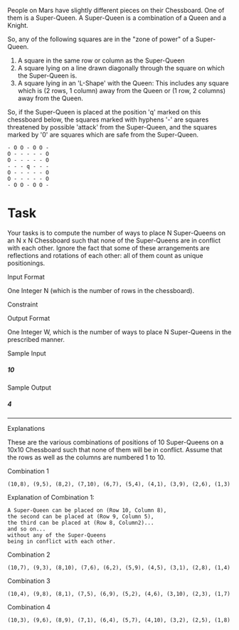 People on Mars have slightly different pieces on their Chessboard. One of them is a Super-Queen. A Super-Queen is a combination of a Queen and a Knight.

So, any of the following squares are in the "zone of power" of a Super-Queen.
1. A square in the same row or column as the Super-Queen
2. A square lying on a line drawn diagonally through the square on which the Super-Queen is.
3. A square lying in an 'L-Shape' with the Queen: This includes any square which is (2 rows, 1 column) away from the Queen or (1 row, 2 columns) away from the Queen.

So, if the Super-Queen is placed at the position 'q' marked on this chessboard below, the squares marked with hyphens '-' are squares threatened by possible 'attack' from the Super-Queen, and the squares marked by '0' are squares which are safe from the Super-Queen.
```
- O O - O O -
O - - - - - O
O - - - - - O
- - - q - - -
O - - - - - O
O - - - - - O
- O O - O O -
```
# Task
Your tasks is to compute the number of ways to place N Super-Queens on an N x N Chessboard such that none of the Super-Queens are in conflict with each other. Ignore the fact that some of these arrangements are reflections and rotations of each other: all of them count as unique positionings.

Input Format

One Integer N (which is the number of rows in the chessboard).

Constraint

Output Format

One Integer W, which is the number of ways to place N Super-Queens in the prescribed manner.

Sample Input

##### 10
Sample Output

##### 4

-------------------------------------

Explanations

These are the various combinations of positions of 10 Super-Queens on a 10x10 Chessboard such that none of them will be in conflict. Assume that the rows as well as the columns are numbered 1 to 10.

Combination 1

`
(10,8), (9,5), (8,2), (7,10), (6,7), (5,4), (4,1), (3,9), (2,6), (1,3)
`

Explanation of Combination 1: 
```
A Super-Queen can be placed on (Row 10, Column 8), 
the second can be placed at (Row 9, Column 5), 
the third can be placed at (Row 8, Column2)... 
and so on... 
without any of the Super-Queens 
being in conflict with each other.
```

Combination 2

`(10,7), (9,3), (8,10), (7,6), (6,2), (5,9), (4,5), (3,1), (2,8), (1,4)`

Combination 3

`(10,4), (9,8), (8,1), (7,5), (6,9), (5,2), (4,6), (3,10), (2,3), (1,7)`

Combination 4

`(10,3), (9,6), (8,9), (7,1), (6,4), (5,7), (4,10), (3,2), (2,5), (1,8)`